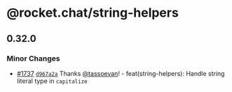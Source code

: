 # @rocket.chat/string-helpers

## 0.32.0

### Minor Changes

- [#1737](https://github.com/RocketChat/fuselage/pull/1737) [`d967a2a`](https://github.com/RocketChat/fuselage/commit/d967a2a413e6ddb10e5f09a8eeea66a0aa7172ee) Thanks [@tassoevan](https://github.com/tassoevan)! - feat(string-helpers): Handle string literal type in `capitalize`
